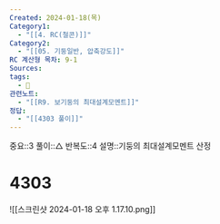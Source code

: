 ```yaml
---
Created: 2024-01-18(목)
Category1:
  - "[[4. RC(철콘)]]"
Category2:
  - "[[05. 기둥일반, 압축강도]]"
RC 계산형 목차: 9-1
Sources: 
tags:
  - 🧮
관련노트:
  - "[[R9. 보기둥의 최대설계모멘트]]"
정답:
  - "[[4303 풀이]]"
---
```

중요::3
풀이::△
반복도::4
설명::기둥의 최대설계모멘트 산정


#  4303

![[스크린샷 2024-01-18 오후 1.17.10.png]]